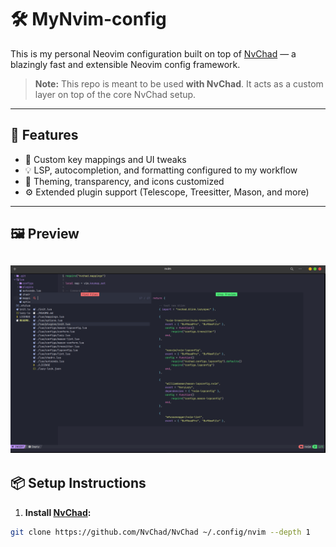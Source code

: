 # 🛠️ MyNvim-config

This is my personal Neovim configuration built on top of [NvChad](https://github.com/NvChad/NvChad) — a blazingly fast and extensible Neovim config framework.

> **Note:** This repo is meant to be used **with NvChad**. It acts as a custom layer on top of the core NvChad setup.

---

## 🚀 Features

- 🧞 Custom key mappings and UI tweaks
- 💡 LSP, autocompletion, and formatting configured to my workflow
- 🎨 Theming, transparency, and icons customized
- ⚙️ Extended plugin support (Telescope, Treesitter, Mason, and more)

---
## 🖼️ Preview

![My Neovim Config Screenshot](./NeoVim.png)
---
## 📦 Setup Instructions

1. **Install [NvChad](https://github.com/NvChad/NvChad):**

```bash
git clone https://github.com/NvChad/NvChad ~/.config/nvim --depth 1

